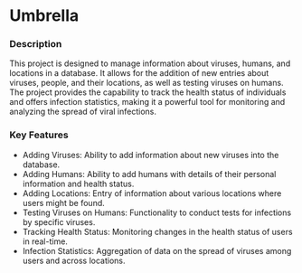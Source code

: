 # Umbrella

### Description

This project is designed to manage information about viruses, humans, and locations in a database. It allows for the
addition of new entries about viruses, people, and their locations, as well as testing viruses on humans. The project
provides the capability to track the health status of individuals and offers infection statistics, making it a powerful
tool for monitoring and analyzing the spread of viral infections.

### Key Features
* Adding Viruses: Ability to add information about new viruses into the database.
* Adding Humans: Ability to add humans with details of their personal information and health status.
* Adding Locations: Entry of information about various locations where users might be found.
* Testing Viruses on Humans: Functionality to conduct tests for infections by specific viruses.
* Tracking Health Status: Monitoring changes in the health status of users in real-time.
* Infection Statistics: Aggregation of data on the spread of viruses among users and across locations.  

